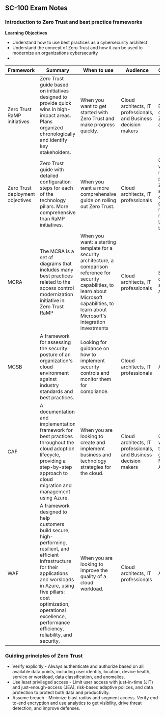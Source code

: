 ## SC-100 Exam Notes

### Introduction to Zero Trust and best practice frameworks

**Learning Objectives**
* Understand how to use best practices as a cybersecurity architect
* Understand the concept of Zero Trust and how it can be used to modernize an organizations cybersecurity
* 

| Framework | Summary | When to use | Audience | Organizations | Materials |
| --- | --- | --- | --- | --- | --- |
| Zero Trust RaMP initiatives | Zero Trust guide based on initiatives designed to provide quick wins in high-impact areas. Plans organized chronologically and identify key stakeholders. | When you want to get started with Zero Trust and make progress quickly. | Cloud architects, IT professionals, and Business decision makers | Early stage cloud and Zero Trust adopters | Project plans with checklists |
| Zero Trust deployment objectives | Zero Trust guide with detailed configuration steps for each of the technology pillars. More comprehensive than RaMP initiatives. | When you want a more comprehensive guide on rolling out Zero Trust. | Cloud architects, IT professionals | Organizations who have made some progress with Zero Trust and want detailed guidance to make the most out of the technology. | Deployment plans with primary and secondary objectives. |
| MCRA | The MCRA is a set of diagrams that includes many best practices related to the access control modernization initiative in Zero Trust RaMP | When you want: a starting template for a security architecture, a comparison reference for security capabilities, to learn about Microsoft capabilities, to learn about Microsoft's integration investments | Cloud architects, IT professionals | Early stage cloud and zero trust adopters | PowerPoint slides with diagrams |
| MCSB | A framework for assessing the security posture of an organization's cloud environment against industry standards and best practices. | Looking for guidance on how to implement security controls and monitor them for compliance. | Cloud architects, IT professionals | All | Detailed specifications of controls and service baselines |
| CAF | A documentation and implementation framework for best practices throughout the cloud adoption lifecycle, providing a step-by-step approach to cloud migration and management using Azure. | When you are looking to create and implement business and technology strategies for the cloud. | Cloud architects, IT professionals, and Business decision makers | Organizations who need technical guidance for Microsoft Azure | Best practices, documentation, and tools |
| WAF | A framework designed to help customers build secure, high-performing, resilient, and efficient infrastructure for their applications and workloads in Azure, using five pillars: cost optimization, operational excellence, performance efficiency, reliability, and security. | When you are looking to improve the quality of a cloud workload. | Cloud architects, IT professionals | All | Azure Well-Architected Review, Azure Advisor, Documentation, Partners, Support, and Services Offers, Reference architectures, Design principles |

### Guiding principles of Zero Trust

* Verify explicitly - Always authenticate and authorize based on all available data points, including user identity, location, device health, service or workload, data classification, and anomalies.
* Use least privileged access - Limit user access with just-in-time (JIT) and just-enough-access (JEA), risk-based adaptive polices, and data protection to protect both data and productivity.
* Assume breach - Minimize blast radius and segment access. Verify end-to-end encryption and use analytics to get visibility, drive threat detection, and improve defenses.

